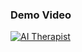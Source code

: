 ### Demo Video

[![AI Therapist](https://github.com/user-attachments/assets/807997df-bb90-4577-8f4b-5654af0746f4)](https://drive.google.com/file/d/1jtoB3mc04WJb-5uFgAFGu3TPy0dHz618)
